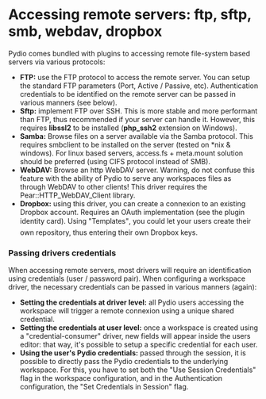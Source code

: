 # Accessing remote servers: ftp, sftp, smb, webdav, dropbox #

Pydio comes bundled with plugins to accessing remote file-system based servers via various protocols:

+ **FTP:** use the FTP protocol to access the remote server. You can setup the standard FTP parameters (Port, Active / Passive, etc). Authentication credentials to be identified on the remote server can be passed in various manners (see below).
+ **Sftp:** implement FTP over SSH. This is more stable and more performant than FTP, thus recommended if your server can handle it. However, this requires **libssl2** to be installed (**php_ssh2** extension on Windows).
+ **Samba:** Browse files on a server available via the Samba protocol. This requires smbclient to be installed on the server (tested on \*nix & windows). For linux based servers, access.fs + meta.mount solution should be preferred (using CIFS protocol instead of SMB).
+ **WebDAV:** Browse an http WebDAV server. Warning, do not confuse this feature with the ability of Pydio to serve any workspaces files as through WebDAV to other clients! This driver requires the Pear::HTTP_WebDAV_Client library.
+ **Dropbox:** using this driver, you can create a connexion to an existing Dropbox account. Requires an OAuth implementation (see the plugin identity card). Using "Templates", you could let your users create their own repository, thus entering their own Dropbox keys.

### Passing drivers credentials
When accessing remote servers, most drivers will require an identification using credentials (user / password pair). When configuring a workspace driver, the necessary credentials can be passed in various manners (again):

+ **Setting the credentials at driver level:** all Pydio users accessing the workspace will trigger a remote connexion using a unique shared credential.
+ **Setting the credentials at user level:** once a workspace is created using a "credential-consumer" driver, new fields will appear inside the users editor: that way, it's possible to setup a specific credential for each user.
+ **Using the user's Pydio credentials:** passed through the session, it is possible to directly pass the Pydio credentials to the underlying workspace. For this, you have to set both the "Use Session Credentials" flag in the workspace configuration, and in the Authentication configuration, the "Set Credentials in Session" flag.

